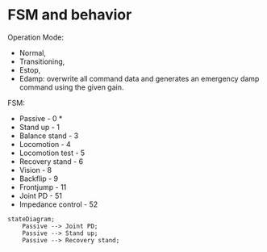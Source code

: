 # FSM and behavior

Operation Mode:&#x20;

* Normal,&#x20;
* Transitioning,&#x20;
* Estop,&#x20;
* Edamp: overwrite all command data and generates an emergency damp command using the given gain.

FSM:

* Passive - 0 \*
* Stand up - 1
* Balance stand - 3
* Locomotion - 4
* Locomotion test - 5
* Recovery stand - 6
* Vision - 8
* Backflip - 9
* Frontjump - 11
* Joint PD - 51
* Impedance control - 52

```mermaid
stateDiagram;
    Passive --> Joint PD;
    Passive --> Stand up;
    Passive --> Recovery stand;
```
